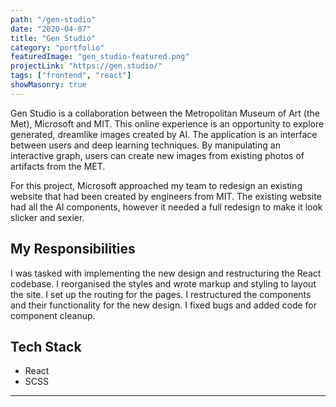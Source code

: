 ```yaml
---
path: "/gen-studio"
date: "2020-04-07"
title: "Gen Studio"
category: "portfolio"
featuredImage: "gen_studio-featured.png"
projectLink: "https://gen.studio/"
tags: ["frontend", "react"]
showMasonry: true
---
```


Gen Studio is a collaboration between the Metropolitan Museum of Art (the Met), Microsoft and MIT. This online experience is an opportunity to explore generated, dreamlike images created by AI. The application is an interface between users and deep learning techniques. By manipulating an interactive graph, users can create new images from existing photos of artifacts from the MET.

For this project, Microsoft approached my team to redesign an existing website that had been created by engineers from MIT. The existing website had all the AI components, however it needed a full redesign to make it look slicker and sexier.

## My Responsibilities

I was tasked with implementing the new design and restructuring the React codebase. I reorganised the styles and wrote markup and styling to layout the site. I set up the routing for the pages. I restructured the components and their functionality for the new design. I fixed bugs and added code for component cleanup.

## Tech Stack

- React
- SCSS

---
